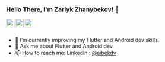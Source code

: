 ### Hello There, I'm Zarlyk Zhanybekov! 👋



<a href="https://www.linkedin.com/in/aibekdv">
  <img align="left" alt="M.A's Linkdein" width="22px" src="https://cdn.jsdelivr.net/npm/simple-icons@v3/icons/linkedin.svg" />
</a>
<a href="https://instagram.com/zarlyk_zhanybekov">
  <img align="left" alt="M.A's Instagram" width="22px" src="https://cdn.jsdelivr.net/npm/simple-icons@v3/icons/instagram.svg" />
<a href="https://github.com/aibekdv">
  <img align="left" alt="M.A's Github" width="22px" src="https://cdn.jsdelivr.net/npm/simple-icons@v3/icons/github.svg" />
</a>

</a>

<br/>
<br/>


- 🌱 I’m currently improving my Flutter and Android dev skills.
- 💬 Ask me about Flutter and Android dev.
- 📫 How to reach me: LinkedIn : [@aibekdv](https://www.linkedin.com/in/aibekdv)
